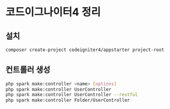 # 코드이그나이터4 정리

## 설치

```bash
composer create-project codeigniter4/appstarter project-root
```

## 컨트롤러 생성

```bash
php spark make:controller <name> [options]
php spark make:controller UserController
php spark make:controller UserController --restful
php spark make:controller Folder/UserController

```
